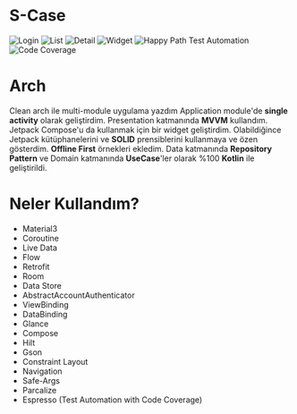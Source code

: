 # S-Case
![Login](art/login.png?raw=true "Login")
![List](art/list.png?raw=true "List")
![Detail](art/detail.png?raw=true "Detail")
![Widget](art/widget.png?raw=true "Widget")
![Happy Path Test Automation](art/happy_path.gif?raw=true "Happy Path Test Automation")
![Code Coverage](art/code_coverage.png?raw=true "Code Coverage")

# Arch
Clean arch ile multi-module uygulama yazdım Application module'de **single activity** olarak geliştirdim. Presentation katmanında **MVVM** kullandım. Jetpack Compose'u da kullanmak için bir widget geliştirdim. Olabildiğince Jetpack kütüphanelerini ve **SOLID** prensiblerini kullanmaya ve  özen gösterdim. **Offline First** örnekleri ekledim. Data katmanında **Repository Pattern** ve Domain katmanında **UseCase**'ler olarak %100 **Kotlin** ile geliştirildi.

# Neler Kullandım?
- Material3
- Coroutine
- Live Data
- Flow
- Retrofit
- Room
- Data Store
- AbstractAccountAuthenticator
- ViewBinding
- DataBinding
- Glance
- Compose
- Hilt
- Gson
- Constraint Layout
- Navigation
- Safe-Args
- Parcalize
- Espresso (Test Automation with Code Coverage)
